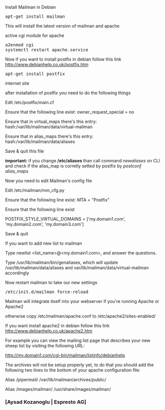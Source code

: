  Install Mailman in Debian

<pre>
apt-get install mailman
</pre>
This will install the latest version of mailman and apache

active cgi module for apache 
<pre>
a2enmod cgi
systemctl restart apache.service
</pre>

Now if you want to install postfix in debian follow this link http://www.debianhelp.co.uk/postfix.htm
<pre>
apt-get install postfix  
</pre>
internet site

after installation of postfix you need to do the following things

Edit /etc/postfix/main.cf

Ensure that the following line exist: owner_request_special = no

Ensure that in virtual_maps there's this entry: hash:/var/lib/mailman/data/virtual-mailman

Ensure that in alias_maps there's this entry: hash:/var/lib/mailman/data/aliases

Save & quit this file

<b>important:</b> 
if you change <b>/etc/aliases </b> than call command <i>newaliases</i> on CLI
and check if the alias_map is corretly setted by postfix by <i>postconf alias_maps</i>

Now you need to edit Mailman's config file

Edit /etc/mailman/mm_cfg.py

Ensure that the following line exist: MTA = "Postfix"

Ensure that the following line exist

POSTFIX_STYLE_VIRTUAL_DOMAINS = ['my.domain1.com', 'my.domain2.com', 'my.domain3.com']

Save & quit

If you want to add new list to mailman

Type newlist <list_name>@<my.domain1.com>, and answer the questions.

Type /usr/lib/mailman/bin/genaliases, which will update /var/lib/mailman/data/aliases and var/lib/mailman/data/virtual-mailman accordingly

Now restart mailman to take our new settings
<pre>
/etc/init.d/mailman force-reload
</pre>
Mailman will integrate itself into your webserver if you're running Apache or Apache2

otherwise copy /etc/mailman/apache.conf to /etc/apache2/sites-enabled/

If you want install apache2 in debian follow this link http://www.debianhelp.co.uk/apache2.htm

For example you can view the mailing list page that describes your new sheep list by visiting the following URL:

http://my.domain1.com/cgi-bin/mailman/listinfo/debianhelp

The archives will not be setup properly yet, to do that you should add the following two lines to the bottom of your apache configuration file:

Alias /pipermail/ /var/lib/mailman/archives/public/

Alias /images/mailman/ /usr/share/images/mailman/



### [Aysad Kozanoglu | Espresto AG] ###
